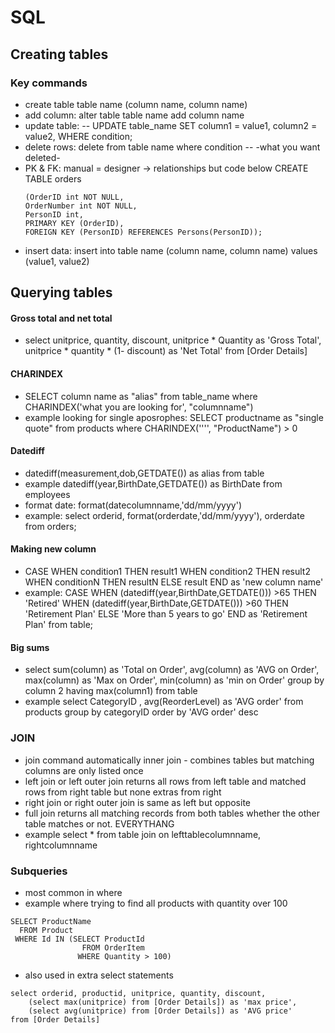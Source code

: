 # SQL
## Creating tables
### Key commands
- create table table name (column name, column name)
- add column: alter table table name add column name
- update table:
-- UPDATE table_name
   SET column1 = value1, column2 = value2,
   WHERE condition;
-  delete rows: delete from table name where condition        --  -what you want deleted-
-   PK & FK: manual = designer -> relationships but code below
    CREATE TABLE orders
    ```
    (OrderID int NOT NULL,
    OrderNumber int NOT NULL,
    PersonID int,
    PRIMARY KEY (OrderID),
    FOREIGN KEY (PersonID) REFERENCES Persons(PersonID));
    ```
- insert data: insert into table name (column name,       column name) values (value1, value2)

## Querying tables

#### Gross total and net total
- select unitprice, quantity, discount,
  unitprice * Quantity as 'Gross Total',
  unitprice * quantity * (1- discount) as 'Net Total'
  from [Order Details]

#### CHARINDEX
- SELECT column name as "alias" from table_name where CHARINDEX('what you are looking for', "columnname")
- example looking for single aposrophes:
  SELECT productname as "single quote" from products where CHARINDEX('''', "ProductName") > 0
#### Datediff
- datediff(measurement,dob,GETDATE()) as alias from table
- example datediff(year,BirthDate,GETDATE()) as BirthDate from employees
- format date: format(datecolumnname,'dd/mm/yyyy')
- example:
select orderid, format(orderdate,'dd/mm/yyyy'), orderdate
from orders;
#### Making new column
- CASE
    WHEN condition1 THEN result1
    WHEN condition2 THEN result2
    WHEN conditionN THEN resultN
    ELSE result
END as 'new column name'
- example:
CASE
    WHEN (datediff(year,BirthDate,GETDATE())) >65 THEN 'Retired'
    WHEN (datediff(year,BirthDate,GETDATE())) >60 THEN 'Retirement Plan'
    ELSE 'More than 5 years to go'
END as 'Retirement Plan'
from table;

#### Big sums
- select
sum(column) as 'Total on Order',
avg(column) as 'AVG on Order',
max(column) as 'Max on Order',
min(column) as 'min on Order'
group by column 2
having max(column1)
from table
- example
select CategoryID , avg(ReorderLevel) as 'AVG order'
from products
group by categoryID
order by 'AVG order' desc

### JOIN
- join command automatically inner join - combines tables but matching columns are only listed once
- left join or left outer join returns all rows from left table and matched rows from right table but none extras from right
- right join or right outer join is same as left but opposite
- full join returns all matching records from both tables whether the other table matches or not. EVERYTHANG
- example
select * from table
join on lefttablecolumnname, rightcolumnname

### Subqueries
- most common in where
- example where trying to find all products with quantity over 100
```
SELECT ProductName
  FROM Product
 WHERE Id IN (SELECT ProductId
                FROM OrderItem
               WHERE Quantity > 100)
```
- also used in extra select statements
```
select orderid, productid, unitprice, quantity, discount,
	(select max(unitprice) from [Order Details]) as 'max price',
	(select avg(unitprice) from [Order Details]) as 'AVG price'
from [Order Details]
```
